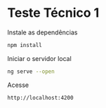 # Teste Técnico 1

Instale as dependências
```bash
npm install
```

Iniciar o servidor local

```bash
ng serve --open
```

Acesse
```
http://localhost:4200
```
